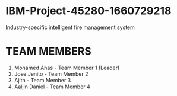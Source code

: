 # IBM-Project-45280-1660729218
Industry-specific intelligent fire management system

# TEAM MEMBERS

1. Mohamed Anas - Team Member 1 (Leader)
2. Jose Jenito - Team Member 2
3. Ajith - Team Member 3
4. Aaljin Daniel - Team Member 4

